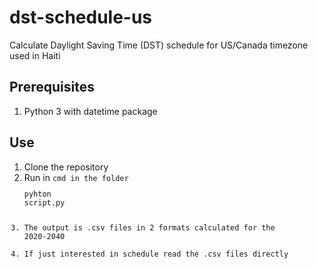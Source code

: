 # dst-schedule-us
Calculate Daylight Saving Time (DST) schedule for US/Canada timezone used in Haiti

## Prerequisites
1. Python 3 with datetime package

## Use
1. Clone the repository
2. Run in <code>cmd</cmd> in the folder <pre>pyhton script.py</pre>
3. The output is .csv files in 2 formats calculated for the 2020-2040
4. If just interested in schedule read the .csv files directly
